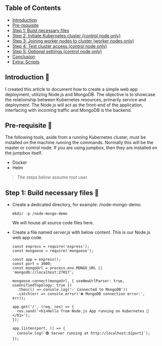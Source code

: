 ## Table of Contents

- [Introduction](#download-a-linux-distro)
- [Pre-requisite](#pre-requisite)
- [Step 1: Build necessary files](#build-necessary-files)
- [Step 2: Initiate Kubernetes cluster (control node only)](#step-2-initiate-kubernetes-cluster-control-node-only)
- [Step 3: Joining worker nodes to cluster (worker nodes only)](#step-3-joining-worker-nodes-to-cluster-worker-nodes-only)
- [Step 4: Test cluster access (control node only)](#step-4-test-cluster-access-control-node-only)
- [Step 5: Optional settings (control node only)](#step-5-optional-settings-control-node-only)
- [Conclusion](#conclusion)
- [Extra: Scripts](#extra-scripts)

## Introduction 🐚
I created this article to document how to create a simple web app deployment, utilizing Node.js and MongoDB. 
The objective is to showcase the relationship between Kubernetes resources, primarily service and deployment. The Node.js will act as the front-end of the application, interfacing with incoming traffic and MongoDB is the backend. 

## Pre-requisite 🍣

The following tools, aside from a running Kubernetes cluster, must be installed on the machine running the commands. Normally this will be the master or control node.
If you are using jumpbox, then they are installed on the jumpbox itself. 

+ Docker
+ Helm

> The steps below assume _root_ user.

## Step 1: Build necessary files 🍣

+ Create a dedicated directory, for example: /node-mongo-demo.
  
  ```
  mkdir -p /node-mongo-demo
  ```
  We will house all source code files here.

+ Create a file named _server.js_ with below content. This is our Node.js web app code.
  ```
  const express = require('express');
  const mongoose = require('mongoose');

  const app = express();
  const port = 3000;
  const mongoUrl = process.env.MONGO_URL || 'mongodb://localhost:27017';

  mongoose.connect(mongoUrl, { useNewUrlParser: true, useUnifiedTopology: true })
    .then(() => console.log('✅ Connected to MongoDB'))
    .catch(err => console.error('❌ MongoDB connection error:', err));

  app.get('/', (req, res) => {
    res.send('<h1>Hello from Node.js App running on Kubernetes 🚀</h1>');
  });

  app.listen(port, () => {
    console.log(`🟢 Server running at http://localhost:${port}`);
  });
  ```

